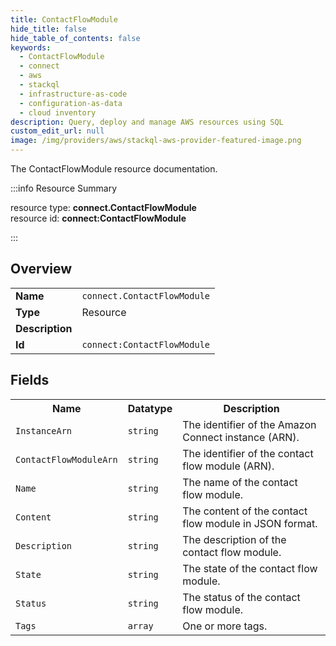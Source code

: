 ```yaml
---
title: ContactFlowModule
hide_title: false
hide_table_of_contents: false
keywords:
  - ContactFlowModule
  - connect
  - aws
  - stackql
  - infrastructure-as-code
  - configuration-as-data
  - cloud inventory
description: Query, deploy and manage AWS resources using SQL
custom_edit_url: null
image: /img/providers/aws/stackql-aws-provider-featured-image.png
---
```

The ContactFlowModule resource documentation.

:::info Resource Summary

<div class="row">
<div class="providerDocColumn">
<span>resource type:&nbsp;<b>connect.ContactFlowModule</b></span><br />
<span>resource id:&nbsp;<b>connect:ContactFlowModule</b></span><br />
</div>
</div>

:::

## Overview
<table><tbody>
<tr><td><b>Name</b></td><td><code>connect.ContactFlowModule</code></td></tr>
<tr><td><b>Type</b></td><td>Resource</td></tr>
<tr><td><b>Description</b></td><td></td></tr>
<tr><td><b>Id</b></td><td><code>connect:ContactFlowModule</code></td></tr>
</tbody></table>

## Fields
<table><tbody>
<tr><th>Name</th><th>Datatype</th><th>Description</th></tr>
<tr><td><code>InstanceArn</code></td><td><code>string</code></td><td>The identifier of the Amazon Connect instance (ARN).</td></tr><tr><td><code>ContactFlowModuleArn</code></td><td><code>string</code></td><td>The identifier of the contact flow module (ARN).</td></tr><tr><td><code>Name</code></td><td><code>string</code></td><td>The name of the contact flow module.</td></tr><tr><td><code>Content</code></td><td><code>string</code></td><td>The content of the contact flow module in JSON format.</td></tr><tr><td><code>Description</code></td><td><code>string</code></td><td>The description of the contact flow module.</td></tr><tr><td><code>State</code></td><td><code>string</code></td><td>The state of the contact flow module.</td></tr><tr><td><code>Status</code></td><td><code>string</code></td><td>The status of the contact flow module.</td></tr><tr><td><code>Tags</code></td><td><code>array</code></td><td>One or more tags.</td></tr>
</tbody></table>